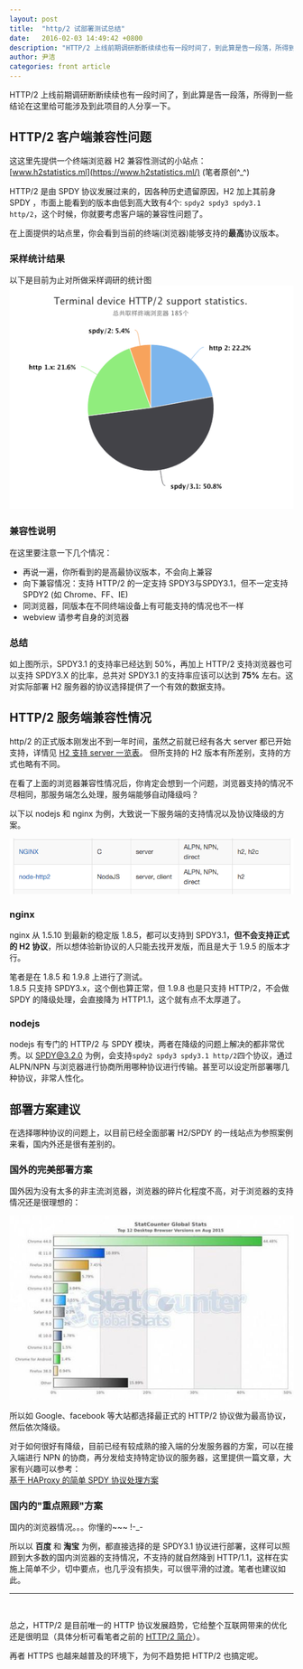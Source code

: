```yaml
---
layout: post
title:  "http/2 试部署测试总结"
date:   2016-02-03 14:49:42 +0800
description: "HTTP/2 上线前期调研断断续续也有一段时间了，到此算是告一段落，所得到一些结论在这里给可能涉及到此项目的人分享一下"
author: 尹洁
categories: front article
---
```


HTTP/2 上线前期调研断断续续也有一段时间了，到此算是告一段落，所得到一些结论在这里给可能涉及到此项目的人分享一下。  

## HTTP/2 客户端兼容性问题

这这里先提供一个终端浏览器 H2 兼容性测试的小站点：  
[www.h2statistics.ml](https://www.h2statistics.ml/)  (笔者原创^_^)

HTTP/2 是由 SPDY 协议发展过来的，因各种历史遗留原因，H2 加上其前身 SPDY ，市面上能看到的版本由低到高大致有4个:
`spdy2 spdy3 spdy3.1 http/2`，这个时候，你就要考虑客户端的兼容性问题了。

在上面提供的站点里，你会看到当前的终端(浏览器)能够支持的**最高**协议版本。

### 采样统计结果

以下是目前为止对所做采样调研的统计图  
![HTTP/2 终端兼容性统计图](/images/http2/h2-1.png)

### 兼容性说明

在这里要注意一下几个情况：  

 * 再说一遍，你所看到的是高最协议版本，不会向上兼容
 * 向下兼容情况：支持 HTTP/2 的一定支持 SPDY3与SPDY3.1，但不一定支持 SPDY2 (如 Chrome、FF、IE)
 * 同浏览器，同版本在不同终端设备上有可能支持的情况也不一样
 * webview 请参考自身的浏览器

### 总结

如上图所示，SPDY3.1 的支持率已经达到 50%，再加上 HTTP/2 支持浏览器也可以支持 SPDY3.X 的比率，总共对 SPDY3.1 的支持率应该可以达到 **75%** 左右。这对实际部署 H2 服务器的协议选择提供了一个有效的数据支持。


## HTTP/2 服务端兼容性情况

http/2 的正式版本刚发出不到一年时间，虽然之前就已经有各大 server 都已开始支持，详情见 [H2 支持 server 一览表](https://github.com/http2/http2-spec/wiki/Implementations)。
但所支持的 H2 版本有所差别，支持的方式也略有不同。

在看了上面的浏览器兼容性情况后，你肯定会想到一个问题，浏览器支持的情况不尽相同，那服务端怎么处理，服务端能够自动降级吗？

以下以 nodejs 和 nginx 为例，大致说一下服务端的支持情况以及协议降级的方案。

![测试的服务端](/images/http2/h2-2.png)

### nginx

nginx 从 1.5.10 到最新的稳定版 1.8.5，都可以支持到 SPDY3.1，**但不会支持正式的 H2 协议**，所以想体验新协议的人只能去找开发版，而且是大于 1.9.5 的版本才行。

笔者是在 1.8.5 和 1.9.8 上进行了测试。  
1.8.5 只支持 SPDY3.x，这个倒也算正常，但 1.9.8 也是只支持 HTTP/2，不会做 SPDY 的降级处理，会直接降为 HTTP1.1，这个就有点不太厚道了。

### nodejs

nodejs 有专门的 HTTP/2 与 SPDY 模块，两者在降级的问题上解决的都非常优秀。以 SPDY@3.2.0 为例，会支持`spdy2 spdy3 spdy3.1 http/2`四个协议，通过 ALPN/NPN 与浏览器进行协商所用哪种协议进行传输。甚至可以设定所部署哪几种协议，非常人性化。

## 部署方案建议

在选择哪种协议的问题上，以目前已经全面部署 H2/SPDY 的一线站点为参照案例来看，国内外还是很有差别的。

### 国外的完美部署方案

国外因为没有太多的非主流浏览器，浏览器的碎片化程度不高，对于浏览器的支持情况还是很理想的：

![2015-8 全国浏览器占有率](/images/http2/h2-3.jpg)

所以如 Google、facebook 等大站都选择最正式的 HTTP/2 协议做为最高协议，然后依次降级。

对于如何很好有降级，目前已经有较成熟的接入端的分发服务器的方案，可以在接入端进行 NPN 的协商，再分发给支持特定协议的服务器，这里提供一篇文章，大家有兴趣可以参考：  
[基于 HAProxy 的简单 SPDY 协议处理方案](https://www.igvita.com/2012/10/31/simple-spdy-and-npn-negotiation-with-haproxy/)

### 国内的"重点照顾"方案

国内的浏览器情况。。。你懂的~~~ !-_-

所以以 **百度** 和 **淘宝** 为例，都直接选择的是 SPDY3.1 协议进行部署，这样可以照顾到大多数的国内浏览器的支持情况，不支持的就自然降到 HTTP/1.1，这样在实施上简单不少，切中要点，也几乎没有损失，可以很平滑的过渡。笔者也建议如此。
<br/>

---  
<br/>

总之，HTTP/2 是目前唯一的 HTTP 协议发展趋势，它给整个互联网带来的优化还是很明显（具体分析可看笔者之前的 [HTTP/2 简介](http://yj1438.github.io/2015/11/09/http2.html)）。

再者 HTTPS 也越来越普及的环境下，为何不趋势把 HTTP/2 也搞定呢。
